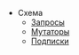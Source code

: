 - Схема
    - [Запросы](/schema/query)
    - [Мутаторы](/schema/mutation)
    - [Подписки](/schema/subscription)
